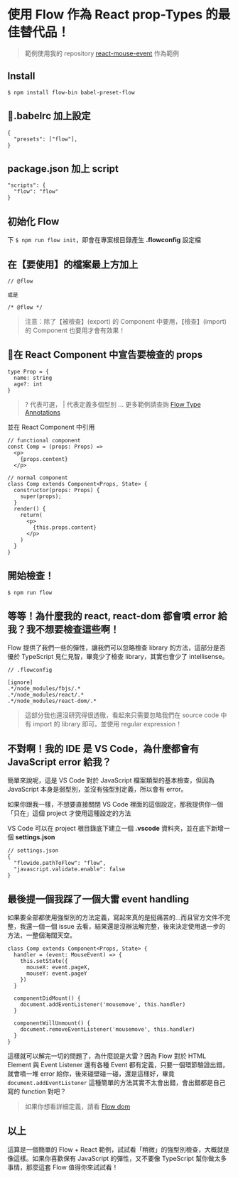 # 使用 Flow 作為 React prop-Types 的最佳替代品！

> 範例使用我的 repository [react-mouse-event](https://github.com/mvpdw06/react-mouse-event) 作為範例

## Install

```
$ npm install flow-bin babel-preset-flow
```

## .babelrc 加上設定

```
{
  "presets": ["flow"],
}
```

## package.json 加上 script

```
"scripts": {
  "flow": "flow"
}
```

## 初始化 Flow

下 `$ npm run flow init`，即會在專案根目錄產生 **.flowconfig** 設定檔

## 在【要使用】的檔案最上方加上

```
// @flow

或是

/* @flow */
```

> 注意：除了【被檢查】(export) 的 Component 中要用，【檢查】(import) 的 Component 也要用才會有效果！

## 在 React Component 中宣告要檢查的 props

```
type Prop = {
  name: string
  age?: int
}
```

> ? 代表可選， | 代表定義多個型別 ... 更多範例請查詢 [Flow Type Annotations](https://flow.org/en/docs/types/)

並在 React Component 中引用

```
// functional component
const Comp = (props: Props) =>
  <p>
    {props.content}
  </p>

// normal component
class Comp extends Component<Props, State> {
  constructor(props: Props) {
    super(props);
  }
  render() {
    return(
      <p>
        {this.props.content}
      </p>
    )
  }
}
```

## 開始檢查！

```
$ npm run flow
```

## 等等！為什麼我的 react, react-dom 都會噴 error 給我？我不想要檢查這些啊！

Flow 提供了我們一些的彈性，讓我們可以忽略檢查 library 的方法，這部分是否優於 TypeScript 見仁見智，畢竟少了檢查 library，其實也會少了 intellisense。

```
// .flowconfig

[ignore]
.*/node_modules/fbjs/.*
.*/node_modules/react/.*
.*/node_modules/react-dom/.*
```

> 這部分我也還沒研究得很透徹，看起來只需要忽略我們在 source code 中有 import 的 library 即可。並使用 regular expression！

## 不對啊！我的 IDE 是 VS Code，為什麼都會有 JavaScript error 給我？

簡單來說呢，這是 VS Code 對於 JavaScript 檔案類型的基本檢查，但因為 JavaScript 本身是弱型別，並沒有強型別定義，所以會有 error。

如果你跟我一樣，不想要直接關閉 VS Code 裡面的這個設定，那我提供你一個「只在」這個 project 才使用這種設定的方法

VS Code 可以在 project 根目錄底下建立一個 **.vscode** 資料夾，並在底下新增一個 **settings.json**

```
// settings.json
{
  "flowide.pathToFlow": "flow",
  "javascript.validate.enable": false
}
```

## 最後提一個我踩了一個大雷 **event handling**

如果要全部都使用強型別的方法定義，寫起來真的是挺痛苦的...而且官方文件不完整，我還一個一個 issue 去看，結果還是沒辦法解完整，後來決定使用退一步的方法，一整個海闊天空。

```
class Comp extends Component<Props, State> {
  handler = (event: MouseEvent) => {
    this.setState({
      mouseX: event.pageX,
      mouseY: event.pageY
    })
  }

  componentDidMount() {
    document.addEventListener('mousemove', this.handler)
  }

  componentWillUnmount() {
    document.removeEventListener('mousemove', this.handler)
  }
}

```

這樣就可以解完一切的問題了，為什麼說是大雷？因為 Flow 對於 HTML Element 與 Event Listener 還有各種 Event 都有定義，只要一個環節驗證出錯，就會噴一堆 error 給你，後來碰壁碰一碰，還是這樣好，畢竟 `document.addEventListener` 這種簡單的方法其實不太會出錯，會出錯都是自己寫的 function 對吧？

> 如果你想看詳細定義，請看 [Flow dom](https://github.com/facebook/flow/blob/v0.52.0/lib/dom.js)

## 以上

這算是一個簡單的 Flow + React 範例，試試看「稍微」的強型別檢查，大概就是像這樣。如果你喜歡保有 JavaScript 的彈性，又不要像 TypeScript 幫你做太多事情，那麼這套 Flow 值得你來試試看！